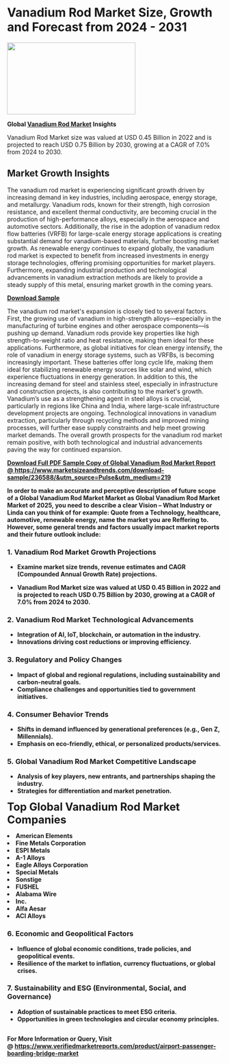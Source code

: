 <H1>Vanadium Rod Market Size, Growth and Forecast from 2024 - 2031</H1><img class="aligncenter size-medium wp-image-584254" src="https://thirdeyenews.in/wp-content/uploads/2024/09/Global-Market-Research-300x168.jpeg" alt="" width="300" height="168" /><p><strong>Global&nbsp;<a href="https://www.marketsizeandtrends.com/download-sample/236588/&amp;utm_source=Pulse&amp;utm_medium=219">Vanadium Rod Market</a> Insights</strong></p><p>Vanadium Rod Market size was valued at USD 0.45 Billion in 2022 and is projected to reach USD 0.75 Billion by 2030, growing at a CAGR of 7.0% from 2024 to 2030.</p><p><h2>Market Growth Insights</h2> <p>The vanadium rod market is experiencing significant growth driven by increasing demand in key industries, including aerospace, energy storage, and metallurgy. Vanadium rods, known for their strength, high corrosion resistance, and excellent thermal conductivity, are becoming crucial in the production of high-performance alloys, especially in the aerospace and automotive sectors. Additionally, the rise in the adoption of vanadium redox flow batteries (VRFB) for large-scale energy storage applications is creating substantial demand for vanadium-based materials, further boosting market growth. As renewable energy continues to expand globally, the vanadium rod market is expected to benefit from increased investments in energy storage technologies, offering promising opportunities for market players. Furthermore, expanding industrial production and technological advancements in vanadium extraction methods are likely to provide a steady supply of this metal, ensuring market growth in the coming years.</p> <p><strong><a href="download_sample_link">Download Sample</a></strong></p> <p>The vanadium rod market's expansion is closely tied to several factors. First, the growing use of vanadium in high-strength alloys—especially in the manufacturing of turbine engines and other aerospace components—is pushing up demand. Vanadium rods provide key properties like high strength-to-weight ratio and heat resistance, making them ideal for these applications. Furthermore, as global initiatives for clean energy intensify, the role of vanadium in energy storage systems, such as VRFBs, is becoming increasingly important. These batteries offer long cycle life, making them ideal for stabilizing renewable energy sources like solar and wind, which experience fluctuations in energy generation. In addition to this, the increasing demand for steel and stainless steel, especially in infrastructure and construction projects, is also contributing to the market's growth. Vanadium’s use as a strengthening agent in steel alloys is crucial, particularly in regions like China and India, where large-scale infrastructure development projects are ongoing. Technological innovations in vanadium extraction, particularly through recycling methods and improved mining processes, will further ease supply constraints and help meet growing market demands. The overall growth prospects for the vanadium rod market remain positive, with both technological and industrial advancements paving the way for continued expansion.</p> <p><strong><a href="get_more_link"></p><p><span class=""><strong>Download Full PDF Sample Copy of Global Vanadium Rod Market Report</strong> @ <a href="https://www.marketsizeandtrends.com/download-sample/236588/&amp;utm_source=Pulse&amp;utm_medium=219" target="_blank">https://www.marketsizeandtrends.com/download-sample/236588/&amp;utm_source=Pulse&amp;utm_medium=219</a></span></p><p>In order to make an accurate and perceptive description of future scope of a Global&nbsp;Vanadium Rod Market Market as Global&nbsp;Vanadium Rod Market Market of 2025, you need to describe a clear Vision &ndash; What Industry or Linda can you think of for example: Quote from a Technology, healthcare, automotive, renewable energy, name the market you are Reffering to. However, some general trends and factors usually impact market reports and their future outlook include:</p><h3>1.&nbsp;<strong>Vanadium Rod Market Growth Projections</strong></h3><ul><li>Examine market size trends, revenue estimates and CAGR (Compounded Annual Growth Rate) projections.</li><li><p>Vanadium Rod Market size was valued at USD 0.45 Billion in 2022 and is projected to reach USD 0.75 Billion by 2030, growing at a CAGR of 7.0% from 2024 to 2030.</p></li></ul><h3>2.&nbsp;<strong>Vanadium Rod Market Technological Advancements</strong></h3><ul><li>Integration of AI, IoT, blockchain, or automation in the industry.</li><li>Innovations driving cost reductions or improving efficiency.</li></ul><h3>3.&nbsp;<strong>Regulatory and Policy Changes</strong></h3><ul><li>Impact of global and regional regulations, including sustainability and carbon-neutral goals.</li><li>Compliance challenges and opportunities tied to government initiatives.</li></ul><h3>4.&nbsp;<strong>Consumer Behavior Trends</strong></h3><ul><li>Shifts in demand influenced by generational preferences (e.g., Gen Z, Millennials).</li><li>Emphasis on eco-friendly, ethical, or personalized products/services.</li></ul><h3>5.&nbsp;<strong>Global Vanadium Rod Market Competitive Landscape</strong></h3><ul><li>Analysis of key players, new entrants, and partnerships shaping the industry.</li><li>Strategies for differentiation and market penetration.</li></ul><p data-pm-slice="1 1 []"><span style="color: inherit; font-family: inherit; font-size: 25px;">Top Global Vanadium Rod Market Companies</span></p><div class="" data-test-id=""><p><li>American Elements</li><li> Fine Metals Corporation</li><li> ESPI Metals</li><li> A-1 Alloys</li><li> Eagle Alloys Corporation</li><li> Special Metals</li><li> Sonstige</li><li> FUSHEL</li><li> Alabama Wire</li><li> Inc.</li><li> Alfa Aesar</li><li> ACI Alloys</li></p></div><h3>6.&nbsp;<strong>Economic and Geopolitical Factors</strong></h3><ul><li>Influence of global economic conditions, trade policies, and geopolitical events.</li><li>Resilience of the market to inflation, currency fluctuations, or global crises.</li></ul><h3>7.&nbsp;<strong>Sustainability and ESG (Environmental, Social, and Governance)</strong></h3><ul><li>Adoption of sustainable practices to meet ESG criteria.</li><li>Opportunities in green technologies and circular economy principles.</li></ul><h2><strong style="font-size: 14px;">For More Information or Query, Visit @&nbsp;</strong><a style="background-color: #ffffff; font-size: 14px;" href="https://www.marketsizeandtrends.com/report/vanadium-rod-market/" target="_blank">https://www.verifiedmarketreports.com/product/airport-passenger-boarding-bridge-market</a></h2>
